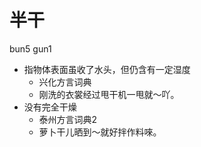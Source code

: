 # 半干
bun5 gun1
+ 指物体表面虽收了水头，但仍含有一定湿度
  * 兴化方言词典
  - 刚洗的衣裳经过甩干机一甩就～吖。
+ 没有完全干燥
  * 泰州方言词典2
  - 萝卜干儿晒到～就好拌作料唻。
